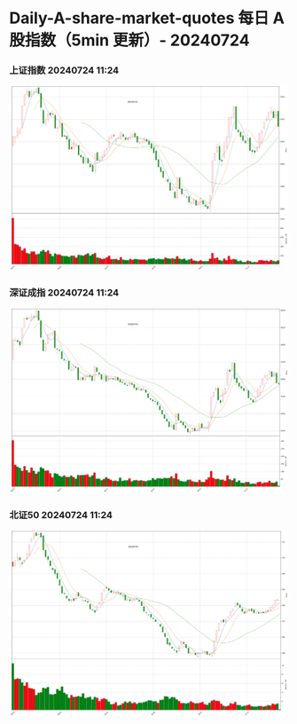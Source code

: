 
# Daily-A-share-market-quotes 每日 A 股指数（5min 更新）- 20240724

### 上证指数 20240724 11:24
![](./fig/2024/7/20240724-sh000001.png)

### 深证成指 20240724 11:24
![](./fig/2024/7/20240724-sz399001.png)

### 北证50 20240724 11:24
![](./fig/2024/7/20240724-bj899050.png)

